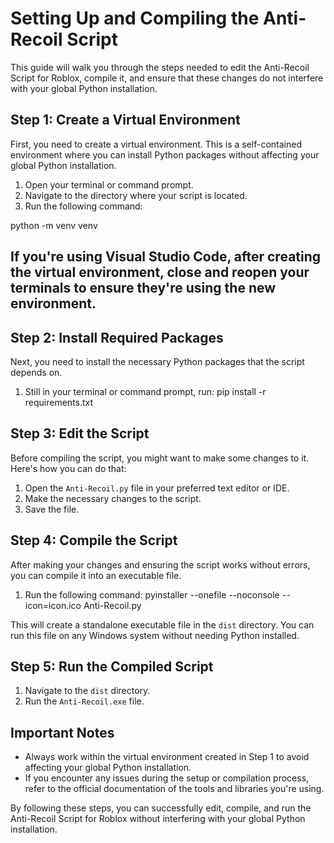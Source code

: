 # Setting Up and Compiling the Anti-Recoil Script

This guide will walk you through the steps needed to edit the Anti-Recoil Script for Roblox, compile it, and ensure that these changes do not interfere with your global Python installation.

## Step 1: Create a Virtual Environment

First, you need to create a virtual environment. This is a self-contained environment where you can install Python packages without affecting your global Python installation.

1. Open your terminal or command prompt.
2. Navigate to the directory where your script is located.
3. Run the following command:

python -m venv venv

## If you're using Visual Studio Code, after creating the virtual environment, close and reopen your terminals to ensure they're using the new environment.

## Step 2: Install Required Packages

Next, you need to install the necessary Python packages that the script depends on.

1. Still in your terminal or command prompt, run:
pip install -r requirements.txt


## Step 3: Edit the Script

Before compiling the script, you might want to make some changes to it. Here's how you can do that:

1. Open the `Anti-Recoil.py` file in your preferred text editor or IDE.
2. Make the necessary changes to the script.
3. Save the file.

## Step 4: Compile the Script

After making your changes and ensuring the script works without errors, you can compile it into an executable file.

1. Run the following command:
pyinstaller --onefile --noconsole --icon=icon.ico Anti-Recoil.py


This will create a standalone executable file in the `dist` directory. You can run this file on any Windows system without needing Python installed.

## Step 5: Run the Compiled Script

1. Navigate to the `dist` directory.
2. Run the `Anti-Recoil.exe` file.

## Important Notes

- Always work within the virtual environment created in Step 1 to avoid affecting your global Python installation.
- If you encounter any issues during the setup or compilation process, refer to the official documentation of the tools and libraries you're using.

By following these steps, you can successfully edit, compile, and run the Anti-Recoil Script for Roblox without interfering with your global Python installation.